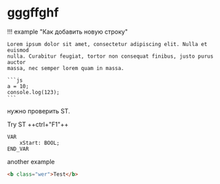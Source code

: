 # gggffghf

!!! example "Как добавить новую строку"

    Lorem ipsum dolor sit amet, consectetur adipiscing elit. Nulla et euismod
    nulla. Curabitur feugiat, tortor non consequat finibus, justo purus auctor
    massa, nec semper lorem quam in massa.

    ```js
    a = 10;
    console.log(123);
    ```



нужно проверить ST.


Try ST ++ctrl+"F1"++


```iecst
VAR
    xStart: BOOL;
END_VAR
```

another example

```html
<b class="wer">Test</b>
```
